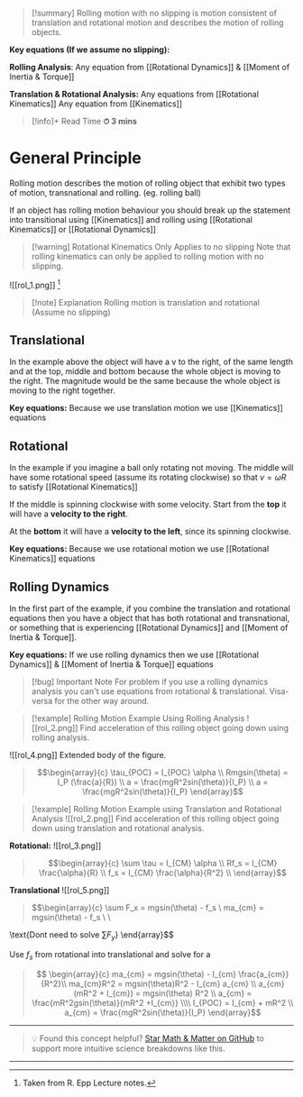  
>[!summary]
Rolling motion with no slipping is motion consistent of translation and rotational motion and describes the motion of rolling objects.
>
**Key equations (If we assume no slipping):**
>
**Rolling Analysis**:
Any equation from [[Rotational Dynamics]] & [[Moment of Inertia & Torque]]
>
**Translation & Rotational Analysis:**
Any equations from [[Rotational Kinematics]]
Any equation from [[Kinematics]]

>[!info]+ Read Time
**⏱ 3 mins**
# General Principle
Rolling motion describes the motion of rolling object that exhibit two types of motion, transnational and rolling. (eg. rolling ball)

If an object has rolling motion behaviour you should break up the statement into transitional using [[Kinematics]] and rolling using [[Rotational Kinematics]] or [[Rotational Dynamics]]

>[!warning] Rotational Kinematics Only Applies to no slipping
Note that rolling kinematics can only be applied to rolling motion with no slipping. 

![[rol_1.png]]
[^1]
>[!note] Explanation
Rolling motion is translation and rotational (Assume no slipping)

## Translational 
In the example above the object will have a v to the right, of the same length and at the top, middle and bottom because the whole object is moving to the right. The magnitude would be the same because the whole object is moving to the right together.

**Key equations:**
Because we use translation motion we use [[Kinematics]] equations
## Rotational 
In the example if you imagine a ball only rotating not moving. The middle will have some rotational speed (assume its rotating clockwise) so that $v = \omega R$ to satisfy [[Rotational Kinematics]]

If the middle is spinning clockwise with some velocity. Start from the **top** it will have a **velocity to the right**. 

At the **bottom** it will have a **velocity to the left**, since its spinning clockwise.

**Key equations:**
Because we use rotational motion we use [[Rotational Kinematics]] equations
## Rolling Dynamics 
In the first part of the example, if you combine the translation and rotational equations then you have a object that has both rotational and transnational, or something that is experiencing [[Rotational Dynamics]] and [[Moment of Inertia & Torque]].

**Key equations:**
If we use rolling dynamics then we use [[Rotational Dynamics]] & [[Moment of Inertia & Torque]] equations

>[!bug] Important Note
For problem if you use a rolling dynamics analysis you can't use equations from rotational & translational. Visa-versa for the other way around.


>[!example] Rolling Motion Example Using Rolling Analysis 
![[rol_2.png]]
Find acceleration of this rolling object going down using rolling analysis.
>
![[rol_4.png]]
Extended body of the figure. 
>
>$$\begin{array}{c}
\tau_{POC} = I_{POC} \alpha \\ 
Rmgsin(\theta) = I_P (\frac{a}{R}) \\ 
a = \frac{mgR^2sin(\theta)}{I_P} \\ 
a = \frac{mgR^2sin(\theta)}{I_P}
\end{array}$$

>[!example] Rolling Motion Example using Translation and Rotational Analysis 
![[rol_2.png]]
Find acceleration of this rolling object going down using translation and rotational analysis.
>
**Rotational:**
![[rol_3.png]]
>
>$$\begin{array}{c}
\sum \tau = I_{CM} \alpha \\ 
Rf_s = I_{CM} \frac{\alpha}{R} \\ 
f_s = I_{CM} \frac{\alpha}{R^2} \\ 
\end{array}$$
>
**Translational**
![[rol_5.png]]
>$$\begin{array}{c}
\sum F_x = mgsin(\theta) - f_s \\ 
ma_{cm} = mgsin(\theta) - f_s \\ \\
>
\text{Dont need to solve $\sum F_y$} 
\end{array}$$
>
Use $f_s$ from rotational into translational and solve for a
>
>$$
\begin{array}{c}
ma_{cm} = mgsin(\theta) - I_{cm} \frac{a_{cm}}{R^2}\\
ma_{cm}R^2 = mgsin(\theta)R^2 - I_{cm} a_{cm} \\ 
a_{cm} (mR^2 + I_{cm}) = mgsin(\theta) R^2 \\ 
a_{cm} = \frac{mR^2gsin(\theta)}{mR^2 +I_{cm}} \\\\
I_{POC} = I_{cm} + mR^2 \\ 
a_{cm} = \frac{mgR^2sin(\theta)}{I_P} 
\end{array}$$

[^1]: Taken from R. Epp Lecture notes.

---

> 💡 Found this concept helpful? [Star Math & Matter on GitHub](https://github.com/rajeevphysics/Obsidan-MathMatter) to support more intuitive science breakdowns like this.

---
